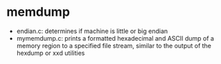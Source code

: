 # memdump
- endian.c: determines if machine is little or big endian
- mymemdump.c: prints a formatted hexadecimal and ASCII dump of a memory region to a specified file stream, similar to the output of the hexdump or xxd utilities
